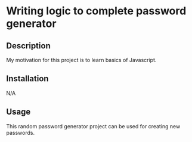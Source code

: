 # Writing logic to complete password generator

## Description

My motivation for this project is to learn basics of Javascript.

## Installation

N/A

## Usage

This random password generator project can be used for creating new passwords.

